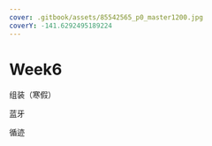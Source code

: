 ```yaml
---
cover: .gitbook/assets/85542565_p0_master1200.jpg
coverY: -141.6292495189224
---
```


# Week6

组装（寒假）

蓝牙

循迹
